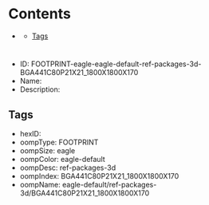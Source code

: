 



Contents
========

* [](#)
	* [Tags](#tags)

# 

- ID: FOOTPRINT-eagle-eagle-default-ref-packages-3d-BGA441C80P21X21_1800X1800X170
- Name: 
- Description: 

## Tags

- hexID: 
- oompType: FOOTPRINT
- oompSize: eagle
- oompColor: eagle-default
- oompDesc: ref-packages-3d
- oompIndex: BGA441C80P21X21_1800X1800X170
- oompName: eagle-default/ref-packages-3d/BGA441C80P21X21_1800X1800X170
